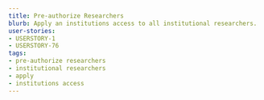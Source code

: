 ```yaml
---
title: Pre-authorize Researchers
blurb: Apply an institutions access to all institutional researchers.
user-stories:
- USERSTORY-1
- USERSTORY-76
tags:
- pre-authorize researchers
- institutional researchers
- apply
- institutions access
---
```

